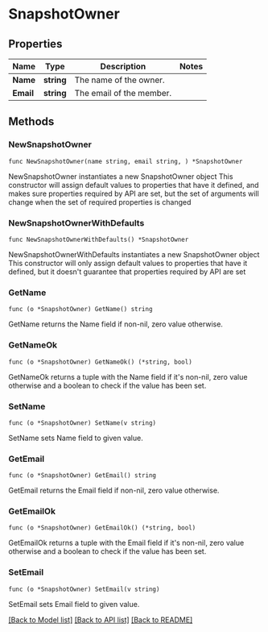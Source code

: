 # SnapshotOwner

## Properties

Name | Type | Description | Notes
------------ | ------------- | ------------- | -------------
**Name** | **string** | The name of the owner. | 
**Email** | **string** | The email of the member. | 

## Methods

### NewSnapshotOwner

`func NewSnapshotOwner(name string, email string, ) *SnapshotOwner`

NewSnapshotOwner instantiates a new SnapshotOwner object
This constructor will assign default values to properties that have it defined,
and makes sure properties required by API are set, but the set of arguments
will change when the set of required properties is changed

### NewSnapshotOwnerWithDefaults

`func NewSnapshotOwnerWithDefaults() *SnapshotOwner`

NewSnapshotOwnerWithDefaults instantiates a new SnapshotOwner object
This constructor will only assign default values to properties that have it defined,
but it doesn't guarantee that properties required by API are set

### GetName

`func (o *SnapshotOwner) GetName() string`

GetName returns the Name field if non-nil, zero value otherwise.

### GetNameOk

`func (o *SnapshotOwner) GetNameOk() (*string, bool)`

GetNameOk returns a tuple with the Name field if it's non-nil, zero value otherwise
and a boolean to check if the value has been set.

### SetName

`func (o *SnapshotOwner) SetName(v string)`

SetName sets Name field to given value.


### GetEmail

`func (o *SnapshotOwner) GetEmail() string`

GetEmail returns the Email field if non-nil, zero value otherwise.

### GetEmailOk

`func (o *SnapshotOwner) GetEmailOk() (*string, bool)`

GetEmailOk returns a tuple with the Email field if it's non-nil, zero value otherwise
and a boolean to check if the value has been set.

### SetEmail

`func (o *SnapshotOwner) SetEmail(v string)`

SetEmail sets Email field to given value.



[[Back to Model list]](../README.md#documentation-for-models) [[Back to API list]](../README.md#documentation-for-api-endpoints) [[Back to README]](../README.md)


